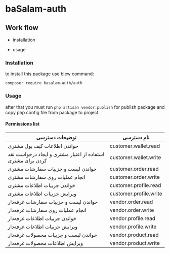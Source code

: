  
# baSalam-auth
## Work flow

- installation

- usage



### Installation

to install this package use blew command:

`composer require basalam-auth/auth`

### Usage

after that you must run `php artisan vendor:publish` for publish package and copy php config file from package to project.


#### Permissions list

| توضیحات دسترسی                                              | نام دسترسی             |
| ----------------------------------------------------------- | ---------------------- |
| خواندن اطلاعات کیف پول مشتری                                | customer.wallet.read   |
| استفاده از اعتبار مشتری و ایجاد درخواست نقد کردن برای مشتری | customer.wallet.write  |
| خواندن لیست و جزییات سفارشات مشتری                          | customer.order.read    |
| انجام عملیات روی سفارشات مشتری                              | customer.order.write   |
| خواندن جزییات اطلاعات مشتری                                 | customer.profile.read  |
| ویرایش جزییات اطلاعات مشتری                                 | customer.profile.write |
| خواندن لیست و جزییات سفارشات غرفه‌دار                        | vendor.order.read      |
| انجام عملیات روی سفارشات غرفه‌دار                            | vendor.order.write     |
| خواندن جزییات اطلاعات غرفه‌دار                               | vendor.profile.read    |
| ویرایش جزییات اطلاعات غرفه‌دار                               | vendor.profile.write   |
| خواندن لیست و جزییات محصولات غرفه‌دار                        | vendor.product.read    |
| ویرایش اطلاعات محصولات غرفه‌دار                              | vendor.product.write   |
